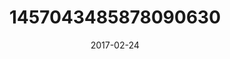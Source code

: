 ---
title: "1457043485878090630"
cover: "2017-02-24 16.12.20 1457043485878090630_46248401"
photo: "2017-02-24 16.12.20 1457043485878090630_46248401"
date: "2017-02-24"
type: "photo"
---